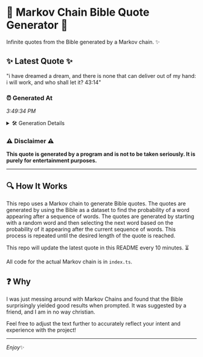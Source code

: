 # 📖 Markov Chain Bible Quote Generator 📖

Infinite quotes from the Bible generated by a Markov chain. ✨

## ✨ Latest Quote ✨
"i have dreamed a dream, and there is none that can deliver out of my hand: i will work, and who shall let it? 43:14"

### ⏰ Generated At
*3:49:34 PM*

<details>
    <summary>🛠️ Generation Details</summary>
    <p>
        <strong>🌱 Seed:</strong> i<br>
        <strong>🔄 Iterations:</strong> 24<br>
        <strong>📜 Context History:</strong><br>[ i ]: have<br>[ i, have ]: dreamed<br>[ i, have, dreamed ]: a<br>[ i, have, dreamed, a ]: dream,<br>[ i, have, dreamed, a, dream, ]: and<br>[ i, have, dreamed, a, dream,, and ]: there<br>[ have, dreamed, a, dream,, and, there ]: is<br>[ dreamed, a, dream,, and, there, is ]: none<br>[ a, dream,, and, there, is, none ]: that<br>[ dream,, and, there, is, none, that ]: can<br>[ and, there, is, none, that, can ]: deliver<br>[ there, is, none, that, can, deliver ]: out<br>[ is, none, that, can, deliver, out ]: of<br>[ none, that, can, deliver, out, of ]: my<br>[ that, can, deliver, out, of, my ]: hand:<br>[ can, deliver, out, of, my, hand: ]: i<br>[ deliver, out, of, my, hand:, i ]: will<br>[ out, of, my, hand:, i, will ]: work,<br>[ of, my, hand:, i, will, work, ]: and<br>[ my, hand:, i, will, work,, and ]: who<br>[ hand:, i, will, work,, and, who ]: shall<br>[ i, will, work,, and, who, shall ]: let<br>[ will, work,, and, who, shall, let ]: it?<br>[ work,, and, who, shall, let, it? ]: 43:14<br>
    </p>
</details>

### ⚠️ Disclaimer ⚠️
**This quote is generated by a program and is not to be taken seriously. It is purely for entertainment purposes.**

---

## 🔍 How It Works

This repo uses a Markov chain to generate Bible quotes. The quotes are generated by using the Bible as a dataset to find the probability of a word appearing after a sequence of words. The quotes are generated by starting with a random word and then selecting the next word based on the probability of it appearing after the current sequence of words. This process is repeated until the desired length of the quote is reached.

This repo will update the latest quote in this README every 10 minutes. ⏳

All code for the actual Markov chain is in `index.ts`.

## ❓ Why

I was just messing around with Markov Chains and found that the Bible surprisingly yielded good results when prompted. 
It was suggested by a friend, and I am in no way christian.

Feel free to adjust the text further to accurately reflect your intent and experience with the project!

---

*Enjoy*✨
